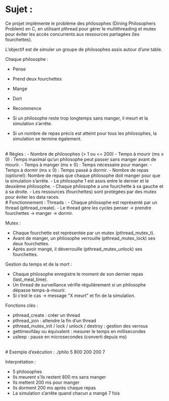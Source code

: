

# Sujet :
Ce projet implémente le problème des philosophes (Dining Philosophers Problem) en C, en utilisant pthread pour gérer le multithreading et mutex pour éviter les accès concurrents aux ressources partagées (les fourchettes).

L’objectif est de simuler un groupe de philosophes assis autour d’une table.

Chaque philosophe :
- Pense
- Prend deux fourchettes
- Mange
- Dort
- Recommence

- Si un philosophe reste trop longtemps sans manger, il meurt et la simulation s’arrête.
- Si un nombre de repas précis est atteint pour tous les philosophes, la simulation se termine également.
<br>
# Règles :
- Nombre de philosophes (> 1 ou <= 200)
- Temps à mourir (ms ≥ 0) :  Temps maximal qu’un philosophe peut passer sans manger avant de mourir.
- Temps à manger (ms ≥ 0) :  Temps nécessaire pour manger.
- Temps à dormir (ms ≥ 0) : Temps passé à dormir.
- Nombre de repas (optionel): Nombre de repas que chaque philosophe doit manger pour que la simulation s’arrête.
- Le philosophe 1 est assis entre le dernier et le deuxième philosophe.
- Chaque philosophe a une fourchette à sa gauche et à sa droite.
- Les ressources (fourchettes) sont protégées par des mutex pour éviter les data races.
<br>
# Fonctionnement :
Threads :
- Chaque philosophe est représenté par un thread (pthread_create).
- Le thread gère les cycles penser → prendre fourchettes → manger → dormir.

Mutex :
- Chaque fourchette est représentée par un mutex (pthread_mutex_t).
- Avant de manger, un philosophe verrouille (pthread_mutex_lock) ses deux fourchettes.
- Après avoir mangé, il déverrouille (pthread_mutex_unlock) ses fourchettes.

Gestion du temps et de la mort :
- Chaque philosophe enregistre le moment de son dernier repas (last_meal_time).
- Un thread de surveillance vérifie régulièrement si un philosophe dépasse temps-à-mourir.
- Si c’est le cas → message "X meurt" et fin de la simulation.

Fonctions clés :
- pthread_create : créer un thread
- pthread_join : attendre la fin d’un thread
- pthread_mutex_init / lock / unlock / destroy : gestion des verrous
- gettimeofday ou équivalent : mesurer le temps en millisecondes
- usleep : pause en microsecondes (converti depuis ms)
<br>
# Exemple d’exécution :
./philo 5 800 200 200 7

Interprétation :
- 5 philosophes
- Ils meurent s’ils restent 800 ms sans manger
- Ils mettent 200 ms pour manger
- Ils dorment 200 ms après chaque repas
- La simulation s’arrête quand chacun a mangé 7 fois
